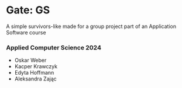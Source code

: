 # Gate: GS
A simple survivors-like made for a group project part of an Application Software course
### Applied Computer Science 2024
- Oskar Weber  
- Kacper Krawczyk  
- Edyta Hoffmann  
- Aleksandra Zając
